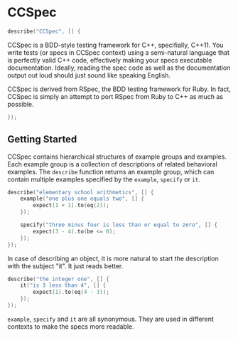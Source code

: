 # CCSpec

```c++
describe("CCSpec", [] {
```

CCSpec is a BDD-style testing framework for C++, specifially, C++11. You write
tests (or specs in CCSpec context) using a semi-natural language that is
perfectly valid C++ code, effectively making your specs executable
documentation. Ideally, reading the spec code as well as the documentation
output out loud should just sound like speaking English.

CCSpec is derived from RSpec, the BDD testing framework for Ruby. In fact,
CCSpec is simply an attempt to port RSpec from Ruby to C++ as much as possible.

```c++
});
```

## Getting Started
CCSpec contains hierarchical structures of example groups and examples. Each
example group is a collection of descriptions of related behavioral examples.
The `describe` function returns an example group, which can contain multiple
examples specified by the `example`, `specify` or `it`.

```c++
describe("elementary school arithmetics", [] {
    example("one plus one equals two", [] {
        expect(1 + 1).to(eq(2));
    });

    specify("three minus four is less than or equal to zero", [] {
        expect(3 - 4).to(be <= 0);
    });
});
```

In case of describing an object, it is more natural to start the description
with the subject "it". It just reads better.

```c++
describe("the integer one", [] {
    it("is 3 less than 4", [] {
        expect(1).to(eq(4 - 3));
    });
});
```

`example`, `specify` and `it` are all synonymous. They are used in different
contexts to make the specs more readable.
